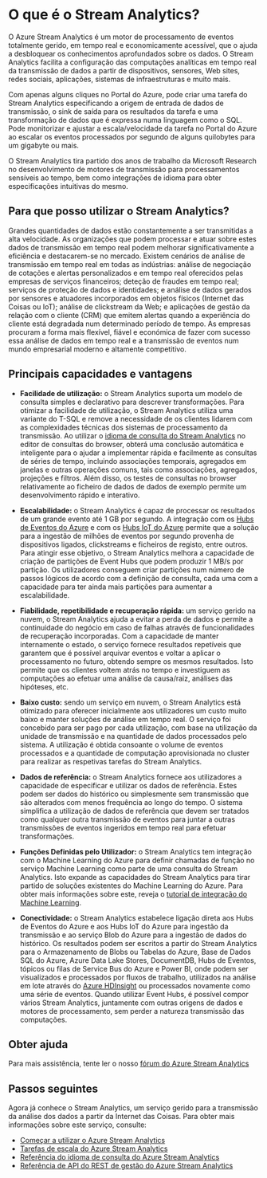 <properties 
    pageTitle="Introdução ao Stream Analytics | Microsoft Azure" 
    description="Saiba mais sobre o Stream Analytics, um serviço gerido que o ajuda a analisar os dados de transmissão a partir da Internet de Coisas (IoT) em tempo real." 
    keywords="análise como um serviço, serviços geridos, processamento de fluxo, stream analytics, o que é o stream analytics"
    services="stream-analytics" 
    documentationCenter="" 
    authors="jeffstokes72" 
    manager="jhubbard" 
    editor="cgronlun"/>

<tags 
    ms.service="stream-analytics" 
    ms.devlang="na" 
    ms.topic="get-started-article" 
    ms.tgt_pltfrm="na" 
    ms.workload="data-services" 
    ms.date="09/26/2016" 
    ms.author="jeffstok"/>



# O que é o Stream Analytics?

O Azure Stream Analytics é um motor de processamento de eventos totalmente gerido, em tempo real e economicamente acessível, que o ajuda a desbloquear os conhecimentos aprofundados sobre os dados. O Stream Analytics facilita a configuração das computações analíticas em tempo real da transmissão de dados a partir de dispositivos, sensores, Web sites, redes sociais, aplicações, sistemas de infraestruturas e muito mais.

Com apenas alguns cliques no Portal do Azure, pode criar uma tarefa do Stream Analytics especificando a origem de entrada de dados de transmissão, o sink de saída para os resultados da tarefa e uma transformação de dados que é expressa numa linguagem como o SQL. Pode monitorizar e ajustar a escala/velocidade da tarefa no Portal do Azure ao escalar os eventos processados por segundo de alguns quilobytes para um gigabyte ou mais.

O Stream Analytics tira partido dos anos de trabalho da Microsoft Research no desenvolvimento de motores de transmissão para processamentos sensíveis ao tempo, bem como integrações de idioma para obter especificações intuitivas do mesmo.

## Para que posso utilizar o Stream Analytics?
Grandes quantidades de dados estão constantemente a ser transmitidas a alta velocidade. As organizações que podem processar e atuar sobre estes dados de transmissão em tempo real podem melhorar significativamente a eficiência e destacarem-se no mercado. Existem cenários de análise de transmissão em tempo real em todas as indústrias: análise de negociação de cotações e alertas personalizados e em tempo real oferecidos pelas empresas de serviços financeiros; deteção de fraudes em tempo real; serviços de proteção de dados e identidades; e análise de dados gerados por sensores e atuadores incorporados em objetos físicos (Internet das Coisas ou IoT); análise de clickstream da Web; e aplicações de gestão da relação com o cliente (CRM) que emitem alertas quando a experiência do cliente está degradada num determinado período de tempo. As empresas procuram a forma mais flexível, fiável e económica de fazer com sucesso essa análise de dados em tempo real e a transmissão de eventos num mundo empresarial moderno e altamente competitivo.

## Principais capacidades e vantagens
-   **Facilidade de utilização:** o Stream Analytics suporta um modelo de consulta simples e declarativo para descrever transformações. Para otimizar a facilidade de utilização, o Stream Analytics utiliza uma variante do T-SQL e remove a necessidade de os clientes lidarem com as complexidades técnicas dos sistemas de processamento da transmissão. Ao utilizar o [idioma de consulta do Stream Analytics](https://msdn.microsoft.com/library/azure/dn834998.aspx) no editor de consultas do browser, obterá uma conclusão automática e inteligente para o ajudar a implementar rápida e facilmente as consultas de séries de tempo, incluindo associações temporais, agregados em janelas e outras operações comuns, tais como associações, agregados, projeções e filtros. Além disso, os testes de consultas no browser relativamente ao ficheiro de dados de dados de exemplo permite um desenvolvimento rápido e interativo.  

-   **Escalabilidade:** o Stream Analytics é capaz de processar os resultados de um grande evento até 1 GB por segundo. A integração com os [Hubs de Eventos do Azure](https://azure.microsoft.com/services/event-hubs/) e com os [Hubs IoT do Azure](https://azure.microsoft.com/services/iot-hub/) permite que a solução para a ingestão de milhões de eventos por segundo provenha de dispositivos ligados, clickstreams e ficheiros de registo, entre outros. Para atingir esse objetivo, o Stream Analytics melhora a capacidade de criação de partições de Event Hubs que podem produzir 1 MB/s por partição. Os utilizadores conseguem criar partições num número de passos lógicos de acordo com a definição de consulta, cada uma com a capacidade para ter ainda mais partições para aumentar a escalabilidade.  

-   **Fiabilidade, repetibilidade e recuperação rápida:** um serviço gerido na nuvem, o Stream Analytics ajuda a evitar a perda de dados e permite a continuidade do negócio em caso de falhas através de funcionalidades de recuperação incorporadas. Com a capacidade de manter internamente o estado, o serviço fornece resultados repetíveis que garantem que é possível arquivar eventos e voltar a aplicar o processamento no futuro, obtendo sempre os mesmos resultados. Isto permite que os clientes voltem atrás no tempo e investiguem as computações ao efetuar uma análise da causa/raiz, análises das hipóteses, etc.  

-   **Baixo custo:** sendo um serviço em nuvem, o Stream Analytics está otimizado para oferecer inicialmente aos utilizadores um custo muito baixo e manter soluções de análise em tempo real. O serviço foi concebido para ser pago por cada utilização, com base na utilização da unidade de transmissão e na quantidade de dados processados pelo sistema. A utilização é obtida consoante o volume de eventos processados e a quantidade de computação aprovisionada no cluster para realizar as respetivas tarefas do Stream Analytics.  

-   **Dados de referência:** o Stream Analytics fornece aos utilizadores a capacidade de especificar e utilizar os dados de referência. Estes podem ser dados do histórico ou simplesmente sem transmissão que são alterados com menos frequência ao longo do tempo. O sistema simplifica a utilização de dados de referência que devem ser tratados como qualquer outra transmissão de eventos para juntar a outras transmissões de eventos ingeridos em tempo real para efetuar transformações.  

-   **Funções Definidas pelo Utilizador:** o Stream Analytics tem integração com o Machine Learning do Azure para definir chamadas de função no serviço Machine Learning como parte de uma consulta do Stream Analytics. Isto expande as capacidades do Stream Analytics para tirar partido de soluções existentes do Machine Learning do Azure. Para obter mais informações sobre este, reveja o [tutorial de integração do Machine Learning](stream-analytics-machine-learning-integration-tutorial.md).

-   **Conectividade:** o Stream Analytics estabelece ligação direta aos Hubs de Eventos do Azure e aos Hubs IoT do Azure para ingestão da transmissão e ao serviço Blob do Azure para a ingestão de dados do histórico. Os resultados podem ser escritos a partir do Stream Analytics para o Armazenamento de Blobs ou Tabelas do Azure, Base de Dados SQL do Azure, Azure Data Lake Stores, DocumentDB, Hubs de Eventos, tópicos ou filas de Service Bus do Azure e Power BI, onde podem ser visualizados e processados por fluxos de trabalho, utilizados na análise em lote através do [Azure HDInsight](https://azure.microsoft.com/services/hdinsight/) ou processados novamente como uma série de eventos. Quando utilizar Event Hubs, é possível compor vários Stream Analytics, juntamente com outras origens de dados e motores de processamento, sem perder a natureza transmissão das computações.  

## Obter ajuda
Para mais assistência, tente ler o nosso [fórum do Azure Stream Analytics](https://social.msdn.microsoft.com/Forums/en-US/home?forum=AzureStreamAnalytics)

## Passos seguintes
Agora já conhece o Stream Analytics, um serviço gerido para a transmissão da análise dos dados a partir da Internet das Coisas. Para obter mais informações sobre este serviço, consulte:

- [Começar a utilizar o Azure Stream Analytics](stream-analytics-get-started.md)
- [Tarefas de escala do Azure Stream Analytics](stream-analytics-scale-jobs.md)
- [Referência do idioma de consulta do Azure Stream Analytics](https://msdn.microsoft.com/library/azure/dn834998.aspx)
- [Referência de API do REST de gestão do Azure Stream Analytics](https://msdn.microsoft.com/library/azure/dn835031.aspx)




<!--HONumber=Sep16_HO4-->


